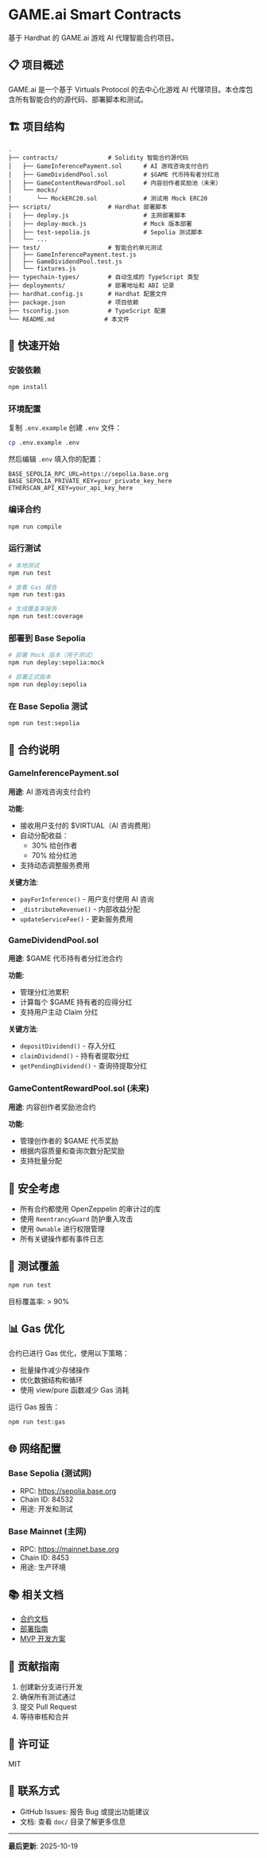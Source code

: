 # GAME.ai Smart Contracts

基于 Hardhat 的 GAME.ai 游戏 AI 代理智能合约项目。

## 📋 项目概述

GAME.ai 是一个基于 Virtuals Protocol 的去中心化游戏 AI 代理项目。本仓库包含所有智能合约的源代码、部署脚本和测试。

## 🏗️ 项目结构

```
.
├── contracts/              # Solidity 智能合约源代码
│   ├── GameInferencePayment.sol      # AI 游戏咨询支付合约
│   ├── GameDividendPool.sol          # $GAME 代币持有者分红池
│   ├── GameContentRewardPool.sol     # 内容创作者奖励池（未来）
│   └── mocks/
│       └── MockERC20.sol             # 测试用 Mock ERC20
├── scripts/                # Hardhat 部署脚本
│   ├── deploy.js                     # 主网部署脚本
│   ├── deploy-mock.js                # Mock 版本部署
│   ├── test-sepolia.js               # Sepolia 测试脚本
│   └── ...
├── test/                   # 智能合约单元测试
│   ├── GameInferencePayment.test.js
│   ├── GameDividendPool.test.js
│   └── fixtures.js
├── typechain-types/        # 自动生成的 TypeScript 类型
├── deployments/            # 部署地址和 ABI 记录
├── hardhat.config.js       # Hardhat 配置文件
├── package.json            # 项目依赖
├── tsconfig.json           # TypeScript 配置
└── README.md              # 本文件
```

## 🚀 快速开始

### 安装依赖

```bash
npm install
```

### 环境配置

复制 `.env.example` 创建 `.env` 文件：

```bash
cp .env.example .env
```

然后编辑 `.env` 填入你的配置：

```
BASE_SEPOLIA_RPC_URL=https://sepolia.base.org
BASE_SEPOLIA_PRIVATE_KEY=your_private_key_here
ETHERSCAN_API_KEY=your_api_key_here
```

### 编译合约

```bash
npm run compile
```

### 运行测试

```bash
# 本地测试
npm run test

# 查看 Gas 报告
npm run test:gas

# 生成覆盖率报告
npm run test:coverage
```

### 部署到 Base Sepolia

```bash
# 部署 Mock 版本（用于测试）
npm run deploy:sepolia:mock

# 部署正式版本
npm run deploy:sepolia
```

### 在 Base Sepolia 测试

```bash
npm run test:sepolia
```

## 📝 合约说明

### GameInferencePayment.sol

**用途**: AI 游戏咨询支付合约

**功能**:
- 接收用户支付的 $VIRTUAL（AI 咨询费用）
- 自动分配收益：
  - 30% 给创作者
  - 70% 给分红池
- 支持动态调整服务费用

**关键方法**:
- `payForInference()` - 用户支付使用 AI 咨询
- `_distributeRevenue()` - 内部收益分配
- `updateServiceFee()` - 更新服务费用

### GameDividendPool.sol

**用途**: $GAME 代币持有者分红池合约

**功能**:
- 管理分红池累积
- 计算每个 $GAME 持有者的应得分红
- 支持用户主动 Claim 分红

**关键方法**:
- `depositDividend()` - 存入分红
- `claimDividend()` - 持有者提取分红
- `getPendingDividend()` - 查询待提取分红

### GameContentRewardPool.sol (未来)

**用途**: 内容创作者奖励池合约

**功能**:
- 管理创作者的 $GAME 代币奖励
- 根据内容质量和查询次数分配奖励
- 支持批量分配

## 🔐 安全考虑

- 所有合约都使用 OpenZeppelin 的审计过的库
- 使用 `ReentrancyGuard` 防护重入攻击
- 使用 `Ownable` 进行权限管理
- 所有关键操作都有事件日志

## 🧪 测试覆盖

```bash
npm run test
```

目标覆盖率: > 90%

## 📊 Gas 优化

合约已进行 Gas 优化，使用以下策略：

- 批量操作减少存储操作
- 优化数据结构和循环
- 使用 view/pure 函数减少 Gas 消耗

运行 Gas 报告：

```bash
npm run test:gas
```

## 🌐 网络配置

### Base Sepolia (测试网)
- RPC: https://sepolia.base.org
- Chain ID: 84532
- 用途: 开发和测试

### Base Mainnet (主网)
- RPC: https://mainnet.base.org
- Chain ID: 8453
- 用途: 生产环境

## 📚 相关文档

- [合约文档](../../../doc/CONTRACT_DOCUMENTATION.md)
- [部署指南](../../../doc/BASE_SEPOLIA_TESTING_GUIDE.md)
- [MVP 开发方案](../../../doc/MVP_PLAN_V3.md)

## 🤝 贡献指南

1. 创建新分支进行开发
2. 确保所有测试通过
3. 提交 Pull Request
4. 等待审核和合并

## 📄 许可证

MIT

## 👥 联系方式

- GitHub Issues: 报告 Bug 或提出功能建议
- 文档: 查看 `doc/` 目录了解更多信息

---

**最后更新**: 2025-10-19
